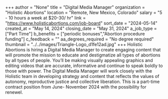+++
author = "None"
title = "Digital Media Manager"
organization = "Holistic Abortions"
location = "Remote, New Mexico, Colorado"
salary = "5 - 10 hours a week at $20-30/ hr"
link = "https://www.holisticabortions.com/job-board"
sort_date = "2024-05-14"
created_at = "May 14, 2024"
closing_date = "May 31, 2024"
a_job_type = ["Part Time"]
b_benefits = ["periodic bonuses","Abortion procedure funding"]
c_feedback = ""
aa_degrees_required = "No degree required"
thumbnail = "../../images/Triangle-Logo_d1fe12ad.jpg"
+++
Holistic Abortions is hiring a Digital Media Manager to create engaging content that will promote the mission to educate and destigmatize all types of abortions by all types of people. You’ll be making visually appealing graphics and editing videos that are accurate, informative and continue to speak boldly to those with power. The Digital Media Manager will work closely with the Holistic team in developing strategy and content that reflects the values of autonomy, reproductive justice and collective liberation. This is a part-time contract position from June- November 2024 with the possibility for renewel.
